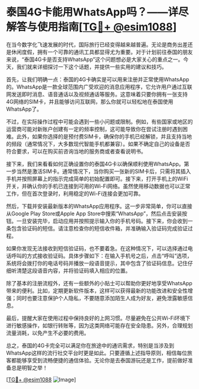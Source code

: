 # 泰国4G卡能用WhatsApp吗？——详尽解答与使用指南[[TG💪+ @esim1088](https://t.me/s/esim1088)]

在当今数字化飞速发展的时代，国际旅行已经变得越来越普遍。无论是商务出差还是休闲度假，拥有一个可靠的通讯工具都显得尤为重要。对于计划前往泰国的朋友来说，“泰国4G卡是否支持WhatsApp”这个问题想必是大家关心的重点之一。今天，我们就来详细探讨一下这个话题，并提供一些实用的建议和技巧。

首先，让我们明确一点：泰国的4G卡确实是可以用来注册并正常使用WhatsApp的。WhatsApp是一款全球范围内广受欢迎的消息应用程序，它允许用户通过互联网发送即时消息、语音通话以及视频通话等服务。这意味着只要你拥有一张支持4G网络的SIM卡，并且能够访问互联网，那么你就可以轻松地在泰国使用WhatsApp了。

不过，在实际操作过程中可能会遇到一些小问题或限制。例如，有些国家或地区的运营商可能对新账户创建有一定的频率控制，这可能导致你在尝试注册时遇到困难。此外，如果你选择的是预付费SIM卡，确保你的手机已经解锁，并且支持当地的频段（通常情况下，大多数现代智能手机都兼容）。如果不确定自己的设备是否符合要求，可以在购买前咨询当地的服务商或者查看说明书。

接下来，我们来看看如何正确设置你的泰国4G卡以确保顺利使用WhatsApp。第一步当然是激活SIM卡。通常情况下，当你购买一张新的SIM卡后，只需将其插入手机并按照屏幕上的指示完成简单的初始配置即可。接下来，打开手机上的WiFi开关，并确认你的手机已连接到可用的Wi-Fi网络。虽然使用移动数据也可以正常工作，但在首次登录时，利用稳定的Wi-Fi连接会更加可靠。

然后，下载并安装最新版本的WhatsApp应用程序。这一步非常简单，你可以直接从Google Play Store或Apple App Store中搜索“WhatsApp”，然后点击安装按钮。一旦安装完毕，启动应用并按照提示输入你的手机号码。接下来，你会收到一条包含验证码的短信。请注意检查你的短信收件箱，并准确输入验证码完成验证过程。

如果你发现无法接收到短信验证码，也不要着急。在这种情况下，可以选择通过电话呼叫的方式接收验证码。具体步骤如下：在输入手机号之后，点击“呼叫”选项，系统将会拨打你的电话号码并播放一段语音提示，其中包含了验证码信息。记住仔细听清楚这段语音内容，并将验证码填入相应的位置。

除了基本的注册流程外，还有一些额外的小贴士可以帮助你更好地享受WhatsApp带来的便利。比如，定期更新软件版本，这样可以获得最新的功能改进和安全性增强；同时也要注意保护个人隐私，不要随意添加陌生人成为好友，避免泄露敏感信息。

最后，提醒大家在使用过程中保持良好的上网习惯。尽量避免在公共Wi-Fi环境下进行敏感操作，如银行转账等，因为这类网络可能存在安全隐患。另外，合理规划流量消耗，以免产生不必要的费用。

总之，泰国的4G卡完全可以满足你在旅途中的通讯需求，特别是当涉及到WhatsApp这样的流行社交平台时更是如此。只要遵循上述指导原则，相信每位旅客都能够享受到流畅便捷的通信体验。无论你是去泰国游玩还是工作，提前做好准备总是明智之举！

[[TG💪+ @esim1088](https://t.me/s/esim1088) ![Image](https://i.postimg.cc/4NQfJmqS/Snipaste-2025-05-13-00-14-12.png)]